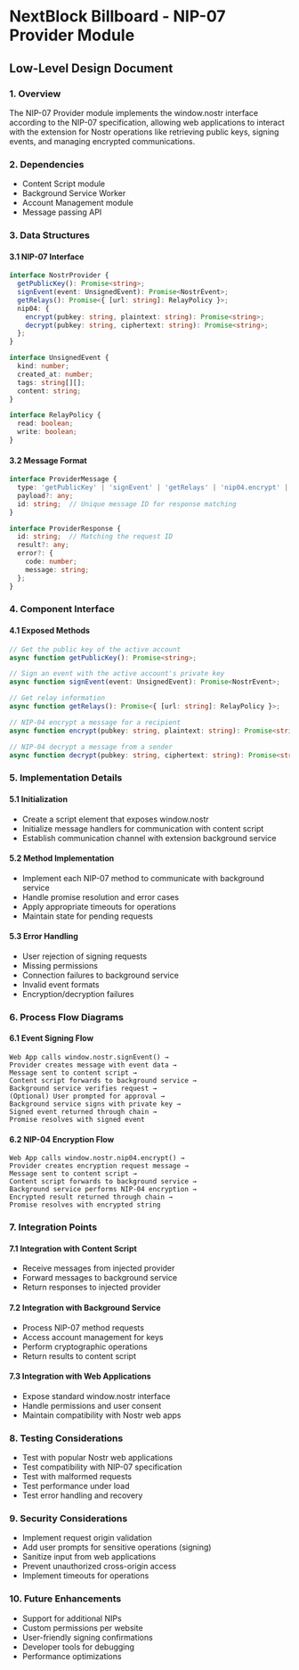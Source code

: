 # NextBlock Billboard - NIP-07 Provider Module
## Low-Level Design Document

### 1. Overview
The NIP-07 Provider module implements the window.nostr interface according to the NIP-07 specification, allowing web applications to interact with the extension for Nostr operations like retrieving public keys, signing events, and managing encrypted communications.

### 2. Dependencies
- Content Script module
- Background Service Worker
- Account Management module
- Message passing API

### 3. Data Structures

#### 3.1 NIP-07 Interface
```typescript
interface NostrProvider {
  getPublicKey(): Promise<string>;
  signEvent(event: UnsignedEvent): Promise<NostrEvent>;
  getRelays(): Promise<{ [url: string]: RelayPolicy }>;
  nip04: {
    encrypt(pubkey: string, plaintext: string): Promise<string>;
    decrypt(pubkey: string, ciphertext: string): Promise<string>;
  };
}

interface UnsignedEvent {
  kind: number;
  created_at: number;
  tags: string[][];
  content: string;
}

interface RelayPolicy {
  read: boolean;
  write: boolean;
}
```

#### 3.2 Message Format
```typescript
interface ProviderMessage {
  type: 'getPublicKey' | 'signEvent' | 'getRelays' | 'nip04.encrypt' | 'nip04.decrypt';
  payload?: any;
  id: string;  // Unique message ID for response matching
}

interface ProviderResponse {
  id: string;  // Matching the request ID
  result?: any;
  error?: {
    code: number;
    message: string;
  };
}
```

### 4. Component Interface

#### 4.1 Exposed Methods
```typescript
// Get the public key of the active account
async function getPublicKey(): Promise<string>;

// Sign an event with the active account's private key
async function signEvent(event: UnsignedEvent): Promise<NostrEvent>;

// Get relay information
async function getRelays(): Promise<{ [url: string]: RelayPolicy }>;

// NIP-04 encrypt a message for a recipient
async function encrypt(pubkey: string, plaintext: string): Promise<string>;

// NIP-04 decrypt a message from a sender
async function decrypt(pubkey: string, ciphertext: string): Promise<string>;
```

### 5. Implementation Details

#### 5.1 Initialization
- Create a script element that exposes window.nostr
- Initialize message handlers for communication with content script
- Establish communication channel with extension background service

#### 5.2 Method Implementation
- Implement each NIP-07 method to communicate with background service
- Handle promise resolution and error cases
- Apply appropriate timeouts for operations
- Maintain state for pending requests

#### 5.3 Error Handling
- User rejection of signing requests
- Missing permissions
- Connection failures to background service
- Invalid event formats
- Encryption/decryption failures

### 6. Process Flow Diagrams

#### 6.1 Event Signing Flow
```
Web App calls window.nostr.signEvent() →
Provider creates message with event data →
Message sent to content script →
Content script forwards to background service →
Background service verifies request →
(Optional) User prompted for approval →
Background service signs with private key →
Signed event returned through chain →
Promise resolves with signed event
```

#### 6.2 NIP-04 Encryption Flow
```
Web App calls window.nostr.nip04.encrypt() →
Provider creates encryption request message →
Message sent to content script →
Content script forwards to background service →
Background service performs NIP-04 encryption →
Encrypted result returned through chain →
Promise resolves with encrypted string
```

### 7. Integration Points

#### 7.1 Integration with Content Script
- Receive messages from injected provider
- Forward messages to background service
- Return responses to injected provider

#### 7.2 Integration with Background Service
- Process NIP-07 method requests
- Access account management for keys
- Perform cryptographic operations
- Return results to content script

#### 7.3 Integration with Web Applications
- Expose standard window.nostr interface
- Handle permissions and user consent
- Maintain compatibility with Nostr web apps

### 8. Testing Considerations
- Test with popular Nostr web applications
- Test compatibility with NIP-07 specification
- Test with malformed requests
- Test performance under load
- Test error handling and recovery

### 9. Security Considerations
- Implement request origin validation
- Add user prompts for sensitive operations (signing)
- Sanitize input from web applications
- Prevent unauthorized cross-origin access
- Implement timeouts for operations

### 10. Future Enhancements
- Support for additional NIPs
- Custom permissions per website
- User-friendly signing confirmations
- Developer tools for debugging
- Performance optimizations 